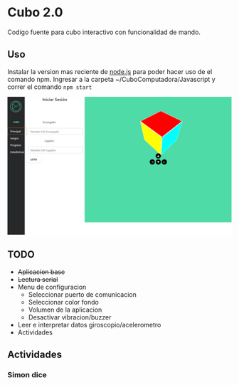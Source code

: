# Cubo 2.0
Codigo fuente para cubo interactivo con funcionalidad de mando.

## Uso
Instalar la version mas reciente de [node.js](https://nodejs.org/en/download/) para poder hacer uso de el comando npm. Ingresar a la carpeta ~/CuboComputadora/Javascript y correr el comando ``` npm start ```

![alt text](https://raw.githubusercontent.com/Quak1/Cubo/master/CuboComputadora/Javascript/img/screen1.png)


## TODO
* ~~Aplicacion base~~
* ~~Lectura serial~~
* Menu de configuracion
   * Seleccionar puerto de comunicacion
   * Seleccionar color fondo
   * Volumen de la aplicacion
   * Desactivar vibracion/buzzer
* Leer e interpretar datos giroscopio/acelerometro
* Actividades

## Actividades
### Simon dice
